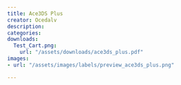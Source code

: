 ```yaml
---
title: Ace3DS Plus
creator: Ocedalv
description: 
categories:
downloads:
  Test_Cart.png:
    url: "/assets/downloads/ace3ds_plus.pdf"
images:
- url: "/assets/images/labels/preview_ace3ds_plus.png"

---
```

